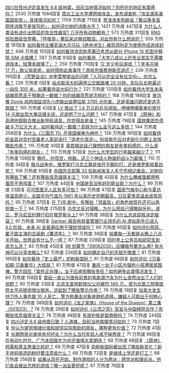 [四川甘孜州泸定县发生 6.8 级地震，目前当地情况如何？你所在的地区有震感吗？](https://www.zhihu.com/question/551889682) 2530 万热度 1084回复
[西北工业大学遭网络攻击，发布调查称「攻击源系美国国安局」，具体情况如何？](https://www.zhihu.com/question/551866980) 1709 万热度 711回复
[贾浅浅发布辟谣「黄瓜等多首网传诗歌不是我写的」，如何评价她的诗歌水平？](https://www.zhihu.com/question/551854453) 1421 万热度 447回复
[为什么人类没有进化出明显的攻击性器官? 几乎所有动物都有？](https://www.zhihu.com/question/452824195) 573 万热度 311回复
[RNG 惊险晋级世界赛，「呼吸哥」赛后采访擦拭眼泪，对此你有什么想说的？](https://www.zhihu.com/question/551827427) 559 万热度 181回复
[如何看待主播芜湖大司马玩《绝地求生》被蓝洞判定为使用外挂连续封禁？](https://www.zhihu.com/question/551651330) 446 万热度 155回复
[如何看待消息称苹果已考虑从部分 iPhone 14 机型中移除 SIM 卡插槽？](https://www.zhihu.com/question/551846816) 287 万热度 93回复
[如何看待 「大学八成以上的专业其实不需要游戏本，轻薄本就够了」？](https://www.zhihu.com/question/545562555) 259 万热度 710回复
[12 岁少年玩游戏「 1 年多花掉 17 万」致父母卖房，如何预防此类事件？游戏充值费用能否退还？](https://www.zhihu.com/question/551800558) 239 万热度 195回复
[《荒野会谈》中李雪琴提出的问题「人可以完全没有社交吗」，你怎么看？](https://www.zhihu.com/question/550578665) 226 万热度 0回复
[站点取消大妈逼停公交致路堵 20 分钟，车队队长称最近一站仅 300 米，如果看待该大妈行为？](https://www.zhihu.com/question/551813750) 221 万热度 120回复
[如何看待大学生未来结婚意愿高于预期这一数据？你的结婚意愿是怎样的？](https://www.zhihu.com/question/551865351) 168 万热度 188回复
[冒泡赛 Doinb 纯肉瑞兹领先小虎输出装塞拉斯 3765 点伤害，这是英雄问题还是选手原因？](https://www.zhihu.com/question/551872107) 155 万热度 42回复
[LV 推出了 1.4 万元的乒乓球拍，呷哺呷哺客单价提升 14 元就出现大量店铺关闭，这说明了什么问题？](https://www.zhihu.com/question/551269003) 147 万热度 47回复
[《原神》和高德地图联合推出新导航语音，你觉得会是谁？](https://www.zhihu.com/question/551882346) 145 万热度 79回复
[国铁集团负债破 6 万亿元大关，如何看待这一数据？高铁为什么会亏这么多钱？](https://www.zhihu.com/question/551176432) 144 万热度 258回复
[为什么《三国志 11》在我国被奉为神作？](https://www.zhihu.com/question/65299573) 126 万热度 181回复
[如何看待织金县对农村空巢老人家庭进行「适老化改造」，科技能在应对老龄化问题上发挥哪些作用？](https://www.zhihu.com/question/551785499) 115 万热度 30回复
[章若楠说自己理想的朋友是有爹妈感的，什么是「有爹妈感的朋友」？](https://www.zhihu.com/question/550578893) 113 万热度 57回复
[为什么大学生的行李越来越少了？](https://www.zhihu.com/question/551629463) 111 万热度 139回复
[哪吒，孙悟空，杨戬，这三个神话人物谁的战斗力最强？](https://www.zhihu.com/question/550294241) 110 万热度 34回复
[俄乌战争中，俄罗斯打乌克兰算是放开手脚的打，还是俄罗斯收着劲呢？](https://www.zhihu.com/question/551740724) 109 万热度 93回复
[中国外交部第 33 任新闻发言人毛宁亮相记者会，对她你有哪些了解？还有哪些信息值得关注？](https://www.zhihu.com/question/551906773) 109 万热度 42回复
[为什么腌咸蛋都用鸭蛋而不用鸡蛋？](https://www.zhihu.com/question/19571200) 107 万热度 44回复
[中国是否没有好的职业剧？为什么？](https://www.zhihu.com/question/56743576) 99 万热度 23回复
[可可西里无人区有多可怕？](https://www.zhihu.com/question/411619530) 96 万热度 47回复
[国家气候中心称今夏总体温高雨少，全国平均气温为 1961 年以来历史同期最高，日后夏季高温会成常态吗？](https://www.zhihu.com/question/551824197) 95 万热度 37回复
[在 TVB 剧中，有哪些「领盒饭」的角色放现在还可以再抢救一下？](https://www.zhihu.com/question/551857293) 94 万热度 275回复
[乌克兰反对侵略，为什么把自己侵略匈牙利，波兰，罗马尼亚的罪行扣在俄罗斯头上?](https://www.zhihu.com/question/551724040) 91 万热度 38回复
[为什么总说屁股决定脑袋？](https://www.zhihu.com/question/294523330) 91 万热度 39回复
[Gartner 报告称财富管理行业领先的 AI 虚拟助手已进入 4.0 阶段，未来 AI 会普遍应用于理财领域吗？](https://www.zhihu.com/question/551654024) 90 万热度 95回复
[如何评价邢菲、翟子路主演的古装剧《覆流年》？](https://www.zhihu.com/question/543892732) 90 万热度 38回复
[如果每一天都是从晚上八点半开始，世界会有什么不一样？](https://www.zhihu.com/question/551676491) 87 万热度 229回复
[同时考上公务员和研究生到底怎么选？](https://www.zhihu.com/question/547910620) 83 万热度 45回复
[99 划算节「09062030」店播暗号要怎么用? 有大神可以分享攻略么?](https://www.zhihu.com/question/551653218) 82 万热度 226回复
[如何确定自己的天赋在哪里？](https://www.zhihu.com/question/510483156) 81 万热度 185回复
[如何看待「史上最严」奶粉新国标？](https://www.zhihu.com/question/551814373) 81 万热度 66回复
[如何评价《沉香如屑·沉香重华》大结局？](https://www.zhihu.com/question/551521445) 81 万热度 47回复
[重庆一女子小区内强抢小孩遭居民围堵，警方回应「案件正办理」，女子应承担哪些责任？如何避免此类情况发生？](https://www.zhihu.com/question/551798625) 80 万热度 158回复
[曾经一度认为很有前景的氢能源汽车为什么突然淡出了人们的视野？](https://www.zhihu.com/question/551632817) 80 万热度 33回复
[北京天堂祥鹤殡仪公司被罚 565 万，曾为北医三院等医院太平间提供殡仪服务，这起到了哪些警示作用？](https://www.zhihu.com/question/551884994) 79 万热度 19回复
[加拿大发生持刀伤人事件致 10 人死亡，警方称袭击对象是随机选择，嫌疑人可能出于何种心理？](https://www.zhihu.com/question/551847164) 79 万热度 389回复
[如何评价《龙之家族》（House of the Dragon）第三集（S01E03） ?](https://www.zhihu.com/question/551726390) 78 万热度 28回复
[如何评价《云顶之弈》官宣与中国棋院合作？有哪些信息值得关注？](https://www.zhihu.com/question/551763330) 76 万热度 48回复
[有效护肤是智商税吗？](https://www.zhihu.com/question/551879611) 74 万热度 244回复
[四川泸定 6.8 级地震已致 7 人遇难，目前当地救援情况如何？](https://www.zhihu.com/question/551899987) 73 万热度 7回复
[你认为提供情绪价值和提供实际帮助的朋友，哪种更有价值？](https://www.zhihu.com/question/550578974) 72 万热度 41回复
[长期熬夜对身体有何坏处？为什么当代年轻人戒不掉熬夜？](https://www.zhihu.com/question/551777830) 71 万热度 86回复
[在电动化时代，广汽本田致在为何还值得大家期待？](https://www.zhihu.com/question/551658585) 69 万热度 68回复
[《原神》柯莱和草主养谁比较好？](https://www.zhihu.com/question/549902483) 69 万热度 47回复
[奶粉新国标都出现了哪些新变化？新手爸妈挑选奶粉时要注意些什么？](https://www.zhihu.com/question/551770974) 68 万热度 72回复
[是继续上学还是打工？](https://www.zhihu.com/question/551490885) 68 万热度 256回复
[如果从现在开始，制作游戏的人分为两派：感觉派和理论派，他们各会做出怎样的游戏？哪一派会更好呢？](https://www.zhihu.com/question/542230673) 67 万热度 76回复